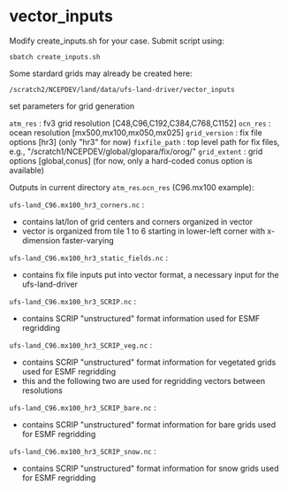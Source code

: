 # vector_inputs

Modify create_inputs.sh for your case. Submit script using:

`sbatch create_inputs.sh`

Some stardard grids may already be created here:

`/scratch2/NCEPDEV/land/data/ufs-land-driver/vector_inputs`

 set parameters for grid generation

 `atm_res`      : fv3 grid resolution [C48,C96,C192,C384,C768,C1152]
 `ocn_res`      : ocean resolution [mx500,mx100,mx050,mx025]
 `grid_version` : fix file options [hr3] (only "hr3" for now)
 `fixfile_path` : top level path for fix files, e.g., "/scratch1/NCEPDEV/global/glopara/fix/orog/"
 `grid_extent`  : grid options [global,conus] (for now, only a hard-coded conus option is available)

Outputs in current directory `atm_res`.`ocn_res` (C96.mx100 example):

`ufs-land_C96.mx100_hr3_corners.nc` : 
* contains lat/lon of grid centers and corners organized in vector
* vector is organized from tile 1 to 6 starting in lower-left corner with x-dimension faster-varying

`ufs-land_C96.mx100_hr3_static_fields.nc` :
* contains fix file inputs put into vector format, a necessary input for the ufs-land-driver

`ufs-land_C96.mx100_hr3_SCRIP.nc` :
* contains SCRIP "unstructured" format information used for ESMF regridding

`ufs-land_C96.mx100_hr3_SCRIP_veg.nc` :
* contains SCRIP "unstructured" format information for vegetated grids used for ESMF regridding
* this and the following two are used for regridding vectors between resolutions

`ufs-land_C96.mx100_hr3_SCRIP_bare.nc`   :
* contains SCRIP "unstructured" format information for bare grids used for ESMF regridding

`ufs-land_C96.mx100_hr3_SCRIP_snow.nc`   :
* contains SCRIP "unstructured" format information for snow grids used for ESMF regridding
